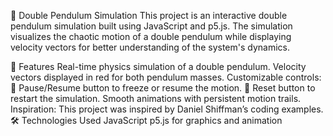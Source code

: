 🎯 Double Pendulum Simulation
This project is an interactive double pendulum simulation built using JavaScript and p5.js. The simulation visualizes the chaotic motion of a double pendulum while displaying velocity vectors for better understanding of the system's dynamics.

🚀 Features
Real-time physics simulation of a double pendulum.
Velocity vectors displayed in red for both pendulum masses.
Customizable controls:
🛑 Pause/Resume button to freeze or resume the motion.
🔄 Reset button to restart the simulation.
Smooth animations with persistent motion trails.
Inspiration: This project was inspired by Daniel Shiffman’s coding examples.
🛠️ Technologies Used
JavaScript
p5.js for graphics and animation
